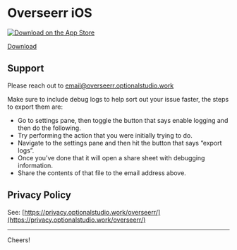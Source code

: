 # Overseerr iOS

<p align="left">
    <a href="https://apps.apple.com/app/overseerr/id6581485306">
        <img src="https://upload.wikimedia.org/wikipedia/commons/3/3c/Download_on_the_App_Store_Badge.svg" alt="Download on the App Store">
    </a>
</p>

[Download](https://apps.apple.com/app/overseerr/id6581485306)

## Support

Please reach out to [email@overseerr.optionalstudio.work](mailto:email@overseerr.optionalstudio.work)

Make sure to include debug logs to help sort out your issue faster, the steps to export them are:

- Go to settings pane, then toggle the button that says enable logging and then do the following.
- Try performing the action that you were initially trying to do.
- Navigate to the settings pane and then hit the button that says “export logs”.
- Once you’ve done that it will open a share sheet with debugging information.
- Share the contents of that file to the email address above.

## Privacy Policy

See: [https://privacy.optionalstudio.work/overseerr/](https://privacy.optionalstudio.work/overseerr/)

---

Cheers!
